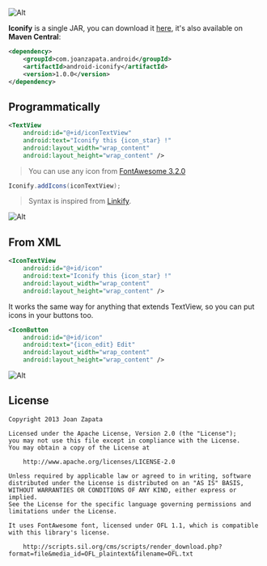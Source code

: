 ![Alt](https://raw.github.com/JoanZapata/android-iconify/master/screenshot.png)

**Iconify** is a single JAR, you can download it [here](http://search.maven.org/remotecontent?filepath=com/joanzapata/android/android-iconify/1.0.0/android-iconify-1.0.0.jar), it's also available on **Maven Central**:

```xml
<dependency>
    <groupId>com.joanzapata.android</groupId>
    <artifactId>android-iconify</artifactId>
    <version>1.0.0</version>
</dependency>
```

## Programmatically

```xml
<TextView
    android:id="@+id/iconTextView"
    android:text="Iconify this {icon_star} !"
    android:layout_width="wrap_content"
    android:layout_height="wrap_content" />
```

> You can use any icon from [FontAwesome 3.2.0](http://fortawesome.github.io/Font-Awesome/icons/)

```java
Iconify.addIcons(iconTextView);
```

> Syntax is inspired from [Linkify](http://developer.android.com/reference/android/text/util/Linkify.html).

![Alt](https://raw.github.com/JoanZapata/android-iconify/master/iconify-this.png)


## From XML

```xml
<IconTextView
    android:id="@+id/icon"
    android:text="Iconify this {icon_star} !"
    android:layout_width="wrap_content"
    android:layout_height="wrap_content" />
```

It works the same way for anything that extends TextView, so you can put icons in your buttons too.

```xml
<IconButton
    android:id="@+id/icon"
    android:text="{icon_edit} Edit"
    android:layout_width="wrap_content"
    android:layout_height="wrap_content" />
```

![Alt](https://raw.github.com/JoanZapata/android-iconify/master/edit.png)

## License

```
Copyright 2013 Joan Zapata

Licensed under the Apache License, Version 2.0 (the "License");
you may not use this file except in compliance with the License.
You may obtain a copy of the License at

    http://www.apache.org/licenses/LICENSE-2.0

Unless required by applicable law or agreed to in writing, software
distributed under the License is distributed on an "AS IS" BASIS,
WITHOUT WARRANTIES OR CONDITIONS OF ANY KIND, either express or implied.
See the License for the specific language governing permissions and
limitations under the License.

It uses FontAwesome font, licensed under OFL 1.1, which is compatible
with this library's license.

    http://scripts.sil.org/cms/scripts/render_download.php?format=file&media_id=OFL_plaintext&filename=OFL.txt
    
```
